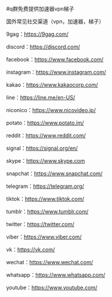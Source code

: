 #q群免费提供加速器vpn梯子

国外常见社交渠道（vpn，加速器，梯子）

9gag：https://9gag.com/

discord：https://discord.com/

facebook：https://www.facebook.com/

instagram：https://www.instagram.com/

kakao：https://www.kakaocorp.com/

line：https://line.me/en-US/

niconico：https://www.nicovideo.jp/

potato：https://www.potato.im/

reddit：https://www.reddit.com/

signal：https://signal.org/en/

skype：https://www.skype.com

snapchat：https://www.snapchat.com/

telegram：https://telegram.org/

tiktok：https://www.tiktok.com/

tumblr：https://www.tumblr.com/

twitter：https://twitter.com/

viber：https://www.viber.com/

vk：https://vk.com/

wechat：https://www.wechat.com/

whatsapp：https://www.whatsapp.com/

youtube：https://www.youtube.com/
